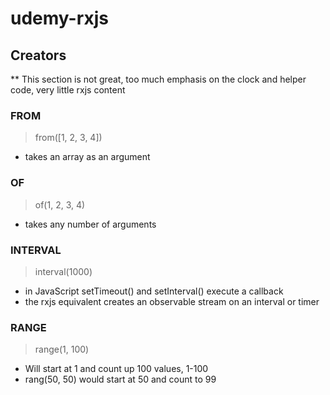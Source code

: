 # udemy-rxjs

## Creators

\*\* This section is not great, too much emphasis on the clock and helper code, very little rxjs content

### FROM

> from([1, 2, 3, 4])

-   takes an array as an argument

### OF

> of(1, 2, 3, 4)

-   takes any number of arguments

### INTERVAL

> interval(1000)

-   in JavaScript setTimeout() and setInterval() execute a callback
-   the rxjs equivalent creates an observable stream on an interval or timer

### RANGE

> range(1, 100)

-   Will start at 1 and count up 100 values, 1-100
-   rang(50, 50) would start at 50 and count to 99
